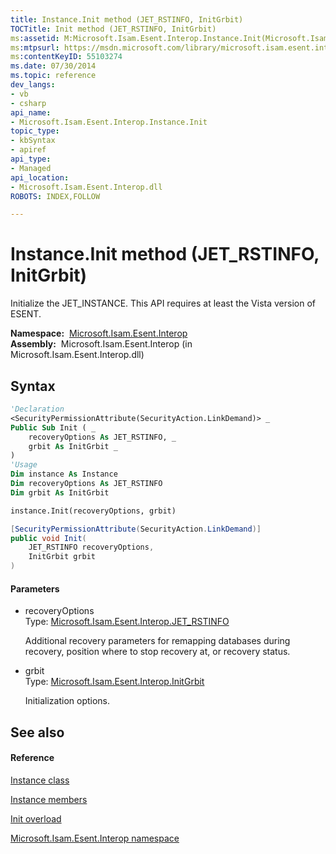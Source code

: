 ```yaml
---
title: Instance.Init method (JET_RSTINFO, InitGrbit)
TOCTitle: Init method (JET_RSTINFO, InitGrbit)
ms:assetid: M:Microsoft.Isam.Esent.Interop.Instance.Init(Microsoft.Isam.Esent.Interop.JET_RSTINFO,Microsoft.Isam.Esent.Interop.InitGrbit)
ms:mtpsurl: https://msdn.microsoft.com/library/microsoft.isam.esent.interop.instance.init(v=EXCHG.10)
ms:contentKeyID: 55103274
ms.date: 07/30/2014
ms.topic: reference
dev_langs:
- vb
- csharp
api_name: 
- Microsoft.Isam.Esent.Interop.Instance.Init
topic_type: 
- kbSyntax
- apiref
api_type: 
- Managed
api_location: 
- Microsoft.Isam.Esent.Interop.dll
ROBOTS: INDEX,FOLLOW

---
```


# Instance.Init method (JET_RSTINFO, InitGrbit)

Initialize the JET_INSTANCE. This API requires at least the Vista version of ESENT.

**Namespace:**  [Microsoft.Isam.Esent.Interop](./microsoft.isam.esent.interop-namespace.md)  
**Assembly:**  Microsoft.Isam.Esent.Interop (in Microsoft.Isam.Esent.Interop.dll)

## Syntax

``` vb
'Declaration
<SecurityPermissionAttribute(SecurityAction.LinkDemand)> _
Public Sub Init ( _
    recoveryOptions As JET_RSTINFO, _
    grbit As InitGrbit _
)
'Usage
Dim instance As Instance
Dim recoveryOptions As JET_RSTINFO
Dim grbit As InitGrbit

instance.Init(recoveryOptions, grbit)
```

``` csharp
[SecurityPermissionAttribute(SecurityAction.LinkDemand)]
public void Init(
    JET_RSTINFO recoveryOptions,
    InitGrbit grbit
)
```

#### Parameters

  - recoveryOptions  
    Type: [Microsoft.Isam.Esent.Interop.JET_RSTINFO](./jet-rstinfo-class.md)  
    
    Additional recovery parameters for remapping databases during recovery, position where to stop recovery at, or recovery status.

<!-- end list -->

  - grbit  
    Type: [Microsoft.Isam.Esent.Interop.InitGrbit](./initgrbit-enumeration.md)  
    
    Initialization options.

## See also

#### Reference

[Instance class](./instance-class.md)

[Instance members](./instance-members.md)

[Init overload](./instance.init-method2.md)

[Microsoft.Isam.Esent.Interop namespace](./microsoft.isam.esent.interop-namespace.md)